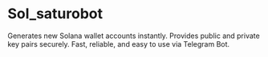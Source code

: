 # Sol_saturobot
Generates new Solana wallet accounts instantly. Provides public and private key pairs securely. Fast, reliable, and easy to use via Telegram Bot.
